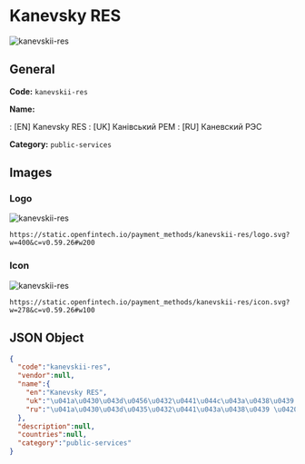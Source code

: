 
# Kanevsky RES 
![kanevskii-res](https://static.openfintech.io/payment_methods/kanevskii-res/logo.svg?w=400&c=v0.59.26#w200)  

## General 
**Code:** `kanevskii-res` 
 
**Name:** 
 
:	[EN] Kanevsky RES 
:	[UK] Канівський РЕМ 
:	[RU] Каневский РЭС 
 
**Category:** `public-services` 
 

## Images 

### Logo 
![kanevskii-res](https://static.openfintech.io/payment_methods/kanevskii-res/logo.svg?w=400&c=v0.59.26#w200)  

```
https://static.openfintech.io/payment_methods/kanevskii-res/logo.svg?w=400&c=v0.59.26#w200
```  

### Icon 
![kanevskii-res](https://static.openfintech.io/payment_methods/kanevskii-res/icon.svg?w=278&c=v0.59.26#w100)  

```
https://static.openfintech.io/payment_methods/kanevskii-res/icon.svg?w=278&c=v0.59.26#w100
```  

## JSON Object 

```json
{
  "code":"kanevskii-res",
  "vendor":null,
  "name":{
    "en":"Kanevsky RES",
    "uk":"\u041a\u0430\u043d\u0456\u0432\u0441\u044c\u043a\u0438\u0439 \u0420\u0415\u041c",
    "ru":"\u041a\u0430\u043d\u0435\u0432\u0441\u043a\u0438\u0439 \u0420\u042d\u0421"
  },
  "description":null,
  "countries":null,
  "category":"public-services"
}
```  
